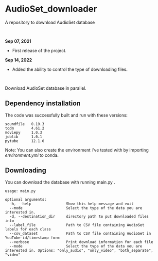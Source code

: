 # AudioSet_downloader
A repository to download AudioSet database

<br>

**Sep 07, 2021**
* First release of the project.

**Sep 14, 2022**
* Added the ability to control the type of downloading files.

<br>

Download AudioSet database in parallel.

## Dependency installation

The code was successfully built and run with these versions:

```
soundfile   0.10.3
tqdm	    4.61.2
moviepy	    1.0.3
joblib	    1.0.1
pytube      12.1.0

```
Note: You can also create the environment I've tested with by importing _environment.yml_ to conda.


## Downloading

You can download the database with running main.py . 


```
usage: main.py

optional arguments:
  -h, --help                Show this help message and exit
  --mode                    Select the type of the data you are interested in.
  -d, --destination_dir     directory path to put downloaded files into
  --label_file              Path to CSV file containing AudioSet labels for each class
  --csv_dataset             Path to CSV file containing AudioSet in YouTube-id/timestamp form
  --verbose                 Print download information for each file
  --mode                    Select the type of the data you are interested in. Options: "only_audio", "only_video", "both_separate", "video"
```

<br>
<br><br><br>

